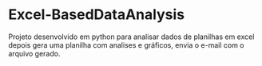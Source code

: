 # Excel-BasedDataAnalysis
Projeto desenvolvido em python para analisar dados de planilhas em excel depois gera uma planilha com analises e gráficos, envia o e-mail com o arquivo gerado. 
